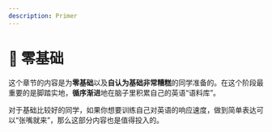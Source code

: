 ```yaml
---
description: Primer
---
```


# 🐣 零基础

<!--@include: ../fm-desc.md-->

这个章节的内容是为**零基础**以及**自认为基础非常糟糕**的同学准备的。在这个阶段最重要的是脚踏实地，**循序渐进**地在脑子里积累自己的英语“语料库”。

对于基础比较好的同学，如果你想要训练自己对英语的响应速度，做到简单表达可以“张嘴就来”，那么这部分内容也是值得投入的。
